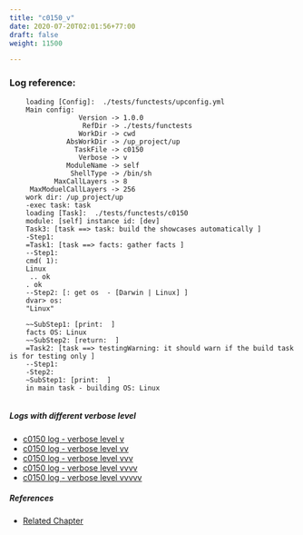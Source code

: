 ```yaml
---
title: "c0150_v"
date: 2020-07-20T02:01:56+77:00
draft: false
weight: 11500

---
```


### Log reference: <no value>

```
    loading [Config]:  ./tests/functests/upconfig.yml
    Main config:
                 Version -> 1.0.0
                  RefDir -> ./tests/functests
                 WorkDir -> cwd
              AbsWorkDir -> /up_project/up
                TaskFile -> c0150
                 Verbose -> v
              ModuleName -> self
               ShellType -> /bin/sh
           MaxCallLayers -> 8
     MaxModuelCallLayers -> 256
    work dir: /up_project/up
    -exec task: task
    loading [Task]:  ./tests/functests/c0150
    module: [self] instance id: [dev]
    Task3: [task ==> task: build the showcases automatically ]
    -Step1:
    =Task1: [task ==> facts: gather facts ]
    --Step1:
    cmd( 1):
    Linux
     .. ok
    . ok
    --Step2: [: get os  - [Darwin | Linux] ]
    dvar> os:
    "Linux"
    
    ~~SubStep1: [print:  ]
    facts OS: Linux
    ~~SubStep2: [return:  ]
    =Task2: [task ==> testingWarning: it should warn if the build task is for testing only ]
    --Step1:
    -Step2:
    ~SubStep1: [print:  ]
    in main task - building OS: Linux
    
```

##### Logs with different verbose level
* [c0150 log - verbose level v](../../logs/c0150_v)
* [c0150 log - verbose level vv](../../logs/c0150_vv)
* [c0150 log - verbose level vvv](../../logs/c0150_vvv)
* [c0150 log - verbose level vvvv](../../logs/c0150_vvvv)
* [c0150 log - verbose level vvvvv](../../logs/c0150_vvvvv)

##### References
* [Related Chapter](../../call-func/c0150)
